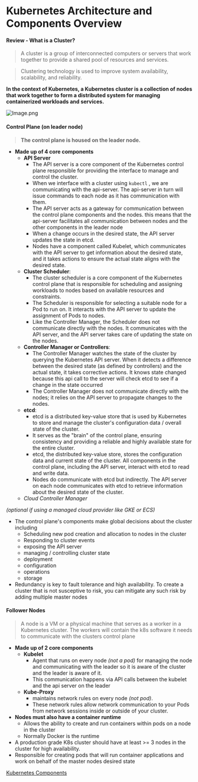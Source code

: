 # Kubernetes Architecture and Components Overview

#### Review - What is a Cluster?

> A cluster is a group of interconnected computers or servers that work together to provide a shared pool of resources and services.

> Clustering technology is used to improve system availability, scalability, and reliability.

**In the context of Kubernetes, a Kubernetes cluster is a collection of nodes that work together to form a distributed system for managing containerized workloads and services.**

![Image.png](https://res.craft.do/user/full/23a94566-d418-41a0-9075-ac543852aabd/doc/DDD5BAAC-66EF-4768-A20A-D3EFCCC53AC6/FF4CD37B-26E8-4754-8A2D-B537AAB92217_2/WGaPtgwSHmd88mfKoJbQjfVdnf7MfjbLehEBWYCkx7Ez/Image.png)

#### Control Plane (on leader node)

> **The control plane is housed on the leader node.**

- **Made up of 4 core components**
  - **API Server**
    - The API server is a core component of the Kubernetes control plane responsible for providing the interface to manage and control the cluster.
    - When we interface with a cluster using `kubectl` , we are communicating with the api-server. The api-server in turn will issue commands to each node as it has communication with them.
    - The API server acts as a gateway for communication between the control plane components and the nodes. this means that the api-server facilitates all communication between nodes and the other components in the leader node
    - When a change occurs in the desired state, the API server updates the state in etcd.
    - Nodes have a component called Kubelet, which communicates with the API server to get information about the desired state, and it takes actions to ensure the actual state aligns with the desired state.
  - **Cluster Scheduler**:
    - The cluster scheduler is a core component of the Kubernetes control plane that is responsible for scheduling and assigning workloads to nodes based on available resources and constraints.
    - The Scheduler is responsible for selecting a suitable node for a Pod to run on. It interacts with the API server to update the assignment of Pods to nodes.
    - Like the Controller Manager, the Scheduler does not communicate directly with the nodes. It communicates with the API server, and the API server takes care of updating the state on the nodes.
  - **Controller Manager or Controllers**:
    - The Controller Manager watches the state of the cluster by querying the Kubernetes API server. When it detects a difference between the desired state (as defined by controllers) and the actual state, it takes corrective actions. It knows state changed because this api call to the server will check etcd to see if a change in the state occurred
    - The Controller Manager does not communicate directly with the nodes; it relies on the API server to propagate changes to the nodes.
  - **etcd**:
    - etcd is a distributed key-value store that is used by Kubernetes to store and manage the cluster's configuration data / overall state of the cluster.
    - It serves as the "brain" of the control plane, ensuring consistency and providing a reliable and highly available state for the entire cluster.
    - etcd, the distributed key-value store, stores the configuration data and current state of the cluster. All components in the control plane, including the API server, interact with etcd to read and write data.
    - Nodes do communicate with etcd but indirectly. The API server on each node communicates with etcd to retrieve information about the desired state of the cluster.
  * _Cloud Controller Manager_

_(optional if using a managed cloud provider like GKE or ECS)_

- The control plane's components make global decisions about the cluster including
  - Scheduling new pod creation and allocation to nodes in the cluster
  - Responding to cluster events
  - exposing the API server
  - managing / controlling cluster state
  - deployment
  - configuration
  - operations
  - storage
- Redundancy is key to fault tolerance and high availability. To create a cluster that is not susceptive to risk, you can mitigate any such risk by adding multiple master nodes

#### Follower Nodes

> A node is a VM or a physical machine that serves as a worker in a Kubernetes cluster. The workers will contain the k8s software it needs to communicate with the clusters control plane

- **Made up of 2 core components**
  - **Kubelet**
    - Agent that runs on every node _(not a pod)_ for managing the node and communicating with the leader so it is aware of the cluster and the leader is aware of it.
    - This communication happens via API calls between the kubelet and the api server on the leader
  - **Kube-Proxy**
    - maintains network rules on every node _(not pod)_.
    - These network rules allow network communication to your Pods from network sessions inside or outside of your cluster.
- **Nodes must also have a container runtime**
  - Allows the ability to create and run containers within pods on a node in the cluster
  - Normally Docker is the runtime
- A production grade K8s cluster should have at least >= 3 nodes in the cluster for high availability.
- Responsible for creating pods that will run container applications and work on behalf of the master nodes desired state

[Kubernetes Components](https://kubernetes.io/docs/concepts/overview/components/)
